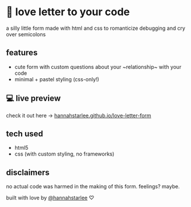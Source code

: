 # 💌 love letter to your code

a silly little form made with html and css to romanticize debugging and cry over semicolons  

## features
- cute form with custom questions about your ~relationship~ with your code
- minimal + pastel styling (css-only!)

## 💻 live preview
check it out here → [hannahstarlee.github.io/love-letter-form](https://hannahstarlee.github.io/love-letter-form)

## tech used
- html5
- css (with custom styling, no frameworks)

## disclaimers
no actual code was harmed in the making of this form. feelings? maybe.

built with love by [@hannahstarlee](https://github.com/hannahstarlee) ♡
